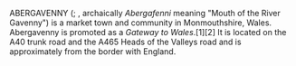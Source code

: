 ABERGAVENNY (; , archaically _Abergafenni_ meaning "Mouth of the River Gavenny") is a market town and community in Monmouthshire, Wales. Abergavenny is promoted as a _Gateway to Wales_.[1][2] It is located on the A40 trunk road and the A465 Heads of the Valleys road and is approximately from the border with England.
